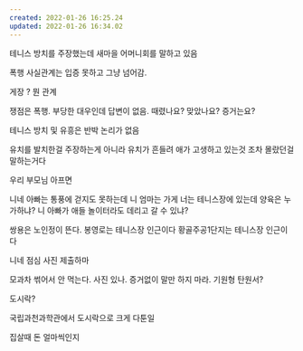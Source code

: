 ```yaml
---
created: 2022-01-26 16:25.24
updated: 2022-01-26 16:34.02
---
```

테니스 방치를 주장했는데 새마을 어머니회를 말하고 있음

폭행 사실관계는 입증 못하고 그냥 넘어감.

게장 ? 뭔 관계

쟁점은 폭행. 부당한 대우인데 답변이 없음.
때렸나요? 맞았나요? 증거는요?

테니스 방치 및 유흥은 반박 논리가 없음

유치를 발치한걸 주장하는게 아니라
유치가 흔들려 애가 고생하고 있는것 조차 몰랐던걸 말하는거다

우리 부모님 아프면

니네 아빠는 통풍에 걷지도 못하는데 니 엄마는 가게 너는 테니스장에 있는데 양육은 누가하냐?
니 아빠가 애들 놀이터라도 데리고 갈 수 있냐?

쌍용은 노인정이 뜬다. 봉영로는 테니스장 인근이다
황골주공1단지는 테니스장 인근이다

니네 점심 사진 제출하마

모과차 썪어서 안 먹는다. 사진 있나.
증거없이 말만 하지 마라. 기원형 탄원서?

도시락?

국립과천과학관에서 도시락으로 크게 다툰일

집살때 돈 얼마씩인지
